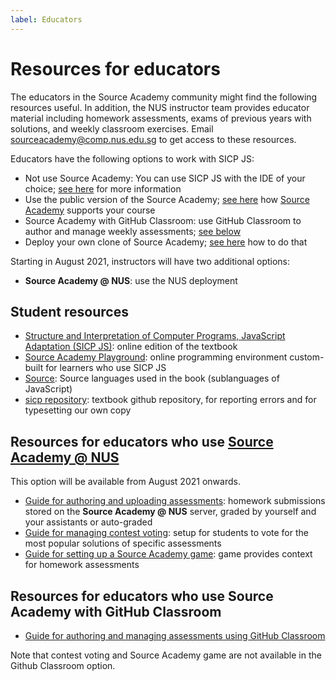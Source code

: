 ```yaml
---
label: Educators
---
```


# Resources for educators

The educators in the Source Academy community might find the following resources useful. In addition, the NUS instructor team provides educator material including homework assessments, exams of previous years with solutions, and weekly classroom exercises. Email [sourceacademy@comp.nus.edu.sg](mailto:sourceacademy@comp.nus.edu.sg) to get access to these resources. 

Educators have the following options to work with SICP JS:
- Not use Source Academy: You can use SICP JS with the IDE of your choice; [see here](../package/README.md) for more information
- Use the public version of the Source Academy; [see here](../vanilla/README.md) how [Source Academy](https://sourceacademy.org/) supports your course
- Source Academy with GitHub Classroom: use GitHub Classroom to author and manage weekly assessments; [see below](#resources-for-educators-who-use-source-academy-with-github-classroom)
- Deploy your own clone of Source Academy; [see here](../deployment/README.md) how to do that

Starting in August 2021, instructors will have two additional options:
- **Source Academy @ NUS**: use the NUS deployment

## Student resources

- [Structure and Interpretation of Computer Programs, JavaScript Adaptation (SICP JS)](https://sourceacademy.org/sicpjs/): online edition of the textbook
- [Source Academy Playground](https://sourceacademy.org/playground): online programming environment custom-built for learners who use SICP JS
- [Source](https://docs.sourceacademy.org/): Source languages used in the book (sublanguages of JavaScript)
- [sicp repository](https://github.com/source-academy/sicp): textbook github repository, for reporting errors and for typesetting our own copy

## Resources for educators who use [Source Academy @ NUS](https://sourceacademy.nus.edu.sg/)

This option will be available from August 2021 onwards. 

- [Guide for authoring and uploading assessments](assessment/README.md): homework submissions stored on the **Source Academy @ NUS** server, graded by yourself and your assistants or auto-graded
- [Guide for managing contest voting](voting/README.md): setup for students to vote for the most popular solutions of specific assessments 
- [Guide for setting up a Source Academy game](game/README.md): game provides context for homework assessments

## Resources for educators who use Source Academy with GitHub Classroom

- [Guide for authoring and managing assessments using GitHub Classroom](github/README.md)

Note that contest voting and Source Academy game are not available in the Github Classroom option.

